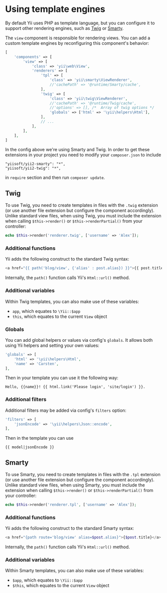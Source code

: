 Using template engines
======================

By default Yii uses PHP as template language, but you can configure it to support other rendering engines, such as
[Twig](http://twig.sensiolabs.org/) or [Smarty](http://www.smarty.net/).

The `view` component is responsible for rendering views. You can add a custom template engines by reconfiguring this
component's behavior:

```php
[
	'components' => [
		'view' => [
			'class' => 'yii\web\View',
			'renderers' => [
				'tpl' => [
					'class' => 'yii\smarty\ViewRenderer',
					//'cachePath' => '@runtime/Smarty/cache',
				],
				'twig' => [
					'class' => 'yii\twig\ViewRenderer',
					//'cachePath' => '@runtime/Twig/cache',
					//'options' => [], /*  Array of twig options */
					'globals' => ['html' => '\yii\helpers\Html'],
				],
				// ...
			],
		],
	],
]
```

In the config above we're using Smarty and Twig. In order to get these extensions in your project you need to modify
your `composer.json` to include

```
"yiisoft/yii2-smarty": "*",
"yiisoft/yii2-twig": "*",
```

in `require` section and then run `composer update`.

Twig
----

To use Twig, you need to create templates in files with the `.twig` extension (or use another file extension but configure the component accordingly).
Unlike standard view files, when using Twig, you must include the extension  when calling `$this->render()`
or `$this->renderPartial()` from your controller:

```php
echo $this->render('renderer.twig', ['username' => 'Alex']);
```

### Additional functions

Yii adds the following construct to the standard Twig syntax:

```php
<a href="{{ path('blog/view', {'alias' : post.alias}) }}">{{ post.title }}</a>
```

Internally, the `path()` function calls Yii's `Html::url()` method.

### Additional variables

Within Twig templates, you can also make use of these variables:

- `app`, which equates to `\Yii::$app`
- `this`, which equates to the current `View` object

### Globals

You can add global helpers or values via config's `globals`. It allows both using Yii helpers and setting your own
values:

```php
'globals' => [
	'html' => '\yii\helpers\Html',
	'name' => 'Carsten',
],
```

Then in your template you can use it the following way:

```
Hello, {{name}}! {{ html.link('Please login', 'site/login') }}.
```

### Additional filters

Additional filters may be added via config's `filters` option:

```php
'filters' => [
	'jsonEncode' => '\yii\helpers\Json::encode',
],
```

Then in the template you can use

```
{{ model|jsonEncode }}
```


Smarty
------

To use Smarty, you need to create templates in files with the `.tpl` extension (or use another file extension but configure the component accordingly). Unlike standard view files, when using Smarty, you must include the extension  when calling `$this->render()`
or `$this->renderPartial()` from your controller:

```php
echo $this->render('renderer.tpl', ['username' => 'Alex']);
```

### Additional functions

Yii adds the following construct to the standard Smarty syntax:

```php
<a href="{path route='blog/view' alias=$post.alias}">{$post.title}</a>
```

Internally, the `path()` function calls Yii's `Html::url()` method.

### Additional variables

Within Smarty templates, you can also make use of these variables:

- `$app`, which equates to `\Yii::$app`
- `$this`, which equates to the current `View` object

